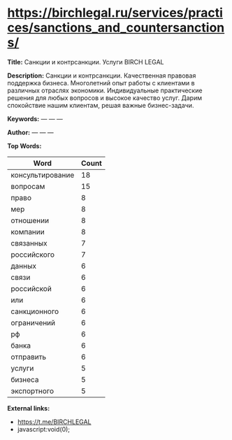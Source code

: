 # https://birchlegal.ru/services/practices/sanctions_and_countersanctions/

**Title:** Санкции и контрсанкции. Услуги BIRCH LEGAL

**Description:** Санкции и контрсанкции. Качественная правовая поддержка бизнеса. Многолетний опыт работы с клиентами в различных отраслях экономики. Индивидуальные практические решения для любых вопросов и высокое качество услуг. Дарим спокойствие нашим клиентам, решая важные бизнес-задачи.

**Keywords:** — — —

**Author:** — — —

**Top Words:**

| Word       | Count |
|------------|-------|
| консультирование | 18    |
| вопросам   | 15    |
| право      | 8     |
| мер        | 8     |
| отношении  | 8     |
| компании   | 8     |
| связанных  | 7     |
| российского | 7     |
| данных     | 6     |
| связи      | 6     |
| российской | 6     |
| или        | 6     |
| санкционного | 6     |
| ограничений | 6     |
| рф         | 6     |
| банка      | 6     |
| отправить  | 6     |
| услуги     | 5     |
| бизнеса    | 5     |
| экспортного | 5     |


**External links:**

- https://t.me/BIRCHLEGAL
- javascript:void(0);

